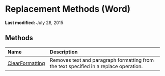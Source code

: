 
# Replacement Methods (Word)

 **Last modified:** July 28, 2015


## Methods



|**Name**|**Description**|
|:-----|:-----|
| [ClearFormatting](3229f741-91f0-1175-5652-96047547d811.md)|Removes text and paragraph formatting from the text specified in a replace operation.|
